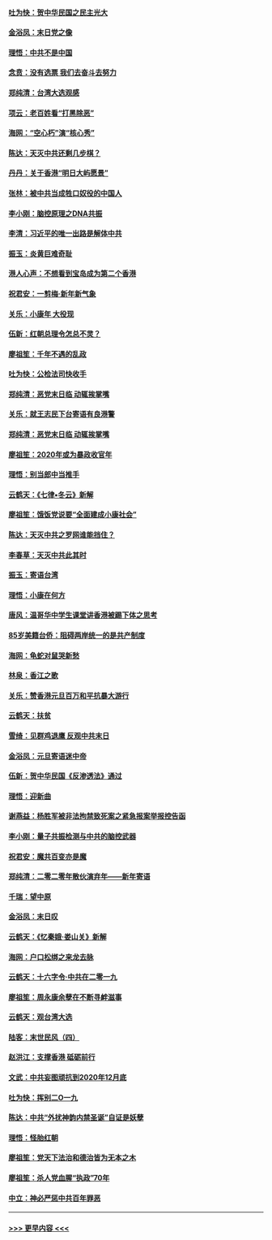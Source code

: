 #### [吐为快：贺中华民国之民主光大](../pages/nsc993/n11788618.md?t=01130755) 
#### [金浴凤：末日党之像](../pages/nsc993/n11787475.md?t=01130755) 
#### [理悟：中共不是中国](../pages/nsc993/n11787463.md?t=01130755) 
#### [念贲：没有选票  我们去奋斗去努力](../pages/nsc993/n11787398.md?t=01130755) 
#### [郑纯清：台湾大选观感](../pages/nsc993/n11786210.md?t=01130755) 
#### [项云：老百姓看“打黑除恶”](../pages/nsc993/n11785398.md?t=01130755) 
#### [海网：“空心朽”演“核心秀”](../pages/nsc993/n11783874.md?t=01130755) 
#### [陈达：天灭中共还剩几步棋？](../pages/nsc993/n11783719.md?t=01130755) 
#### [丹丹：关于香港“明日大屿愿景”](../pages/nsc993/n11783273.md?t=01130755) 
#### [张林：被中共当成牲口奴役的中国人](../pages/nsc993/n11782397.md?t=01130755) 
#### [李小刚：脑控原理之DNA共振](../pages/nsc993/n11780962.md?t=01130755) 
#### [李清：习近平的唯一出路是解体中共](../pages/nsc993/n11780866.md?t=01130755) 
#### [振玉：炎黄巨难奇耻](../pages/nsc993/n11779632.md?t=01130755) 
#### [港人心声：不想看到宝岛成为第二个香港](../pages/nsc993/n11778817.md?t=01130755) 
#### [祝君安：一剪梅‧新年新气象](../pages/nsc993/n11776340.md?t=01130755) 
#### [关乐：小康年 大役现](../pages/nsc993/n11774213.md?t=01130755) 
#### [伍新：红朝总理令怎总不灵？](../pages/nsc993/n11770813.md?t=01130755) 
#### [廖祖笙：千年不遇的乱政](../pages/nsc993/n11770373.md?t=01130755) 
#### [吐为快：公检法司快收手](../pages/nsc993/n11770359.md?t=01130755) 
#### [郑纯清：恶党末日临 动辄挨掌嘴](../pages/nsc993/n11769912.md?t=01130755) 
#### [关乐：就王志民下台寄语有良港警](../pages/nsc993/n11769903.md?t=01130755) 
#### [郑纯清：恶党末日临 动辄挨掌嘴](../pages/nsc993/n11769356.md?t=01130755) 
#### [廖祖笙：2020年或为暴政收官年](../pages/nsc993/n11768216.md?t=01130755) 
#### [理悟：别当郎中当推手](../pages/nsc993/n11768243.md?t=01130755) 
#### [云鹤天：《七律▪冬云》新解](../pages/nsc993/n11768204.md?t=01130755) 
#### [廖祖笙：饿饭党说要“全面建成小康社会”](../pages/nsc993/n11767482.md?t=01130755) 
#### [陈达：天灭中共之罗网谁能挡住？](../pages/nsc993/n11767465.md?t=01130755) 
#### [李春草：天灭中共此其时](../pages/nsc993/n11767452.md?t=01130755) 
#### [振玉：寄语台湾](../pages/nsc993/n11767432.md?t=01130755) 
#### [理悟：小康在何方](../pages/nsc993/n11767394.md?t=01130755) 
#### [唐风：温哥华中学生课堂讲香港被踢下体之思考](../pages/nsc993/n11766848.md?t=01130755) 
#### [85岁美籍台侨：阻碍两岸统一的是共产制度](../pages/nsc993/n11765043.md?t=01130755) 
#### [海网：龟蛇对鼠哭新愁](../pages/nsc993/n11764895.md?t=01130755) 
#### [林泉：香江之歌](../pages/nsc993/n11764415.md?t=01130755) 
#### [关乐：赞香港元旦百万和平抗暴大游行](../pages/nsc993/n11764382.md?t=01130755) 
#### [云鹤天：扶贫](../pages/nsc993/n11764245.md?t=01130755) 
#### [雪绮：见群鸡退鹰  反观中共末日](../pages/nsc993/n11762112.md?t=01130755) 
#### [金浴凤：元旦寄语迷中帝](../pages/nsc993/n11761788.md?t=01130755) 
#### [伍新：贺中华民国《反渗透法》通过](../pages/nsc993/n11761994.md?t=01130755) 
#### [理悟：迎新曲](../pages/nsc993/n11761152.md?t=01130755) 
#### [谢燕益：杨胜军被非法拘禁致死案之紧急报案举报控告函](../pages/nsc993/n11756134.md?t=01130755) 
#### [李小刚：量子共振检测与中共的脑控武器](../pages/nsc993/n11754518.md?t=01130755) 
#### [祝君安：魔共百变亦是魔](../pages/nsc993/n11754469.md?t=01130755) 
#### [郑纯清：二零二零年散伙演弃年——新年寄语](../pages/nsc993/n11754195.md?t=01130755) 
#### [千瑞：望中原](../pages/nsc993/n11754159.md?t=01130755) 
#### [金浴凤：末日叹](../pages/nsc993/n11752359.md?t=01130755) 
#### [云鹤天：《忆秦娥‧娄山关》新解](../pages/nsc993/n11752348.md?t=01130755) 
#### [海网：户口松绑之来龙去脉](../pages/nsc993/n11752328.md?t=01130755) 
#### [云鹤天：十六字令‧中共在二零一九](../pages/nsc993/n11752305.md?t=01130755) 
#### [廖祖笙：周永康余孽在不断寻衅滋事](../pages/nsc993/n11751013.md?t=01130755) 
#### [云鹤天：观台湾大选](../pages/nsc993/n11751007.md?t=01130755) 
#### [陆客：末世民风（四）](../pages/nsc993/n11749203.md?t=01130755) 
#### [赵洪江：支撑香港 砥砺前行](../pages/nsc993/n11748482.md?t=01130755) 
#### [文武：中共妄图顽抗到2020年12月底](../pages/nsc993/n11748446.md?t=01130755) 
#### [吐为快：挥别二O一九](../pages/nsc993/n11748411.md?t=01130755) 
#### [陈达：中共“外扰神韵内禁圣诞”自证是妖孽](../pages/nsc993/n11748226.md?t=01130755) 
#### [理悟：怪胎红朝](../pages/nsc993/n11748206.md?t=01130755) 
#### [廖祖笙：党天下法治和德治皆为无本之木](../pages/nsc993/n11748135.md?t=01130755) 
#### [廖祖笙：杀人党血腥“执政”70年](../pages/nsc993/n11745144.md?t=01130755) 
#### [中立：神必严惩中共百年罪恶](../pages/nsc993/n11744970.md?t=01130755) 

----
#### [ >>> 更早内容 <<< ](../indexes/nsc993-earlier.md)
